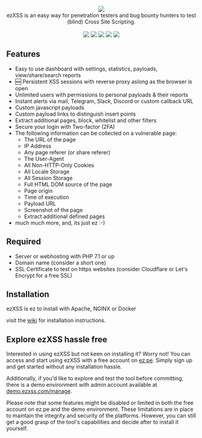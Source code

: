 <p align="center">
  <img src="https://i.imgur.com/oPtfbDG.png"><br>
  ezXSS is an easy way for penetration testers and bug 
  bounty hunters to test (blind) Cross Site Scripting.<br><br>
  <img src="https://img.shields.io/github/release/ssl/ezXSS">
  <img src="https://img.shields.io/github/issues/ssl/ezXSS">
  <img src="https://img.shields.io/github/forks/ssl/ezXSS">
  <img src="https://img.shields.io/github/stars/ssl/ezXSS">
  <img src="https://img.shields.io/github/license/ssl/ezXSS">
</p>

## Features
* Easy to use dashboard with settings, statistics, payloads, view/share/search reports
* :new: Persistent XSS sessions with reverse proxy aslong as the browser is open
* Unlimited users with permissions to personal payloads & their reports
* Instant alerts via mail, Telegram, Slack, Discord or custom callback URL
* Custom javascript payloads
* Custom payload links to distinguish insert points
* Extract additional pages, block, whitelist and other filters
* Secure your login with Two-factor (2FA)
* The following information can be collected on a vulnerable page:
    * The URL of the page
    * IP Address
    * Any page referer (or share referer)
    * The User-Agent
    * All Non-HTTP-Only Cookies
    * All Locale Storage
    * All Session Storage
    * Full HTML DOM source of the page
    * Page origin
    * Time of execution
    * Payload URL
    * Screenshot of the page
    * Extract additional defined pages
* much much more, and, its just ez :-)

## Required
* Server or webhosting with PHP 7.1 or up
* Domain name (consider a short one)
* SSL Certificate to test on https websites (consider Cloudflare or Let's Encrypt for a free SSL)

## Installation
ezXSS is ez to install with Apache, NGINX or Docker

visit the [wiki](https://github.com/ssl/ezXSS/wiki) for installation instructions.


## Explore ezXSS hassle free
Interested in using ezXSS but not keen on installing it? Worry not! You can access and start using ezXSS with a free account on [ez.pe](https://ez.pe). Simply sign up and get started without any installation hassle.

Additionally, if you'd like to explore and test the tool before committing, there is a demo environment with admin account available at [demo.ezxss.com/manage](https://demo.ezxss.com/manage).

Please note that some features might be disabled or limited in both the free account on ez.pe and the demo environment. These limitations are in place to maintain the integrity and security of the platforms. However, you can still get a good grasp of the tool's capabilities and decide after to install it yourself.
